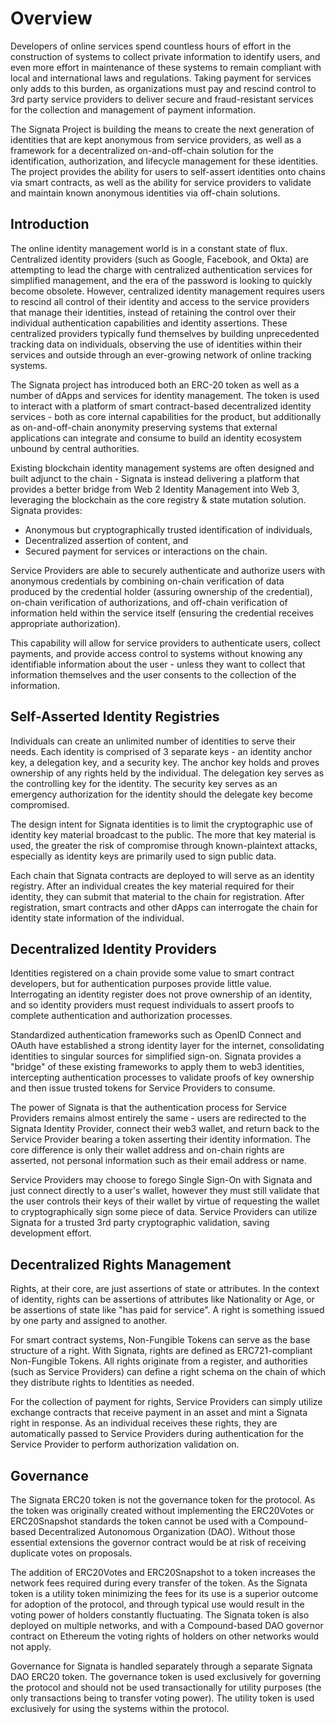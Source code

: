 # Overview

Developers of online services spend countless hours of effort in the construction of systems to collect private information to identify users, and even more effort in maintenance of these systems to remain compliant with local and international laws and regulations. Taking payment for services only adds to this burden, as organizations must pay and rescind control to 3rd party service providers to deliver secure and fraud-resistant services for the collection and management of payment information.

The Signata Project is building the means to create the next generation of identities that are kept anonymous from service providers, as well as a framework for a decentralized on-and-off-chain solution for the identification, authorization, and lifecycle management for these identities. The project provides the ability for users to self-assert identities onto chains via smart contracts, as well as the ability for service providers to validate and maintain known anonymous identities via off-chain solutions.

## Introduction

The online identity management world is in a constant state of flux. Centralized identity providers (such as Google, Facebook, and Okta) are attempting to lead the charge with centralized authentication services for simplified management, and the era of the password is looking to quickly become obsolete. However, centralized identity management requires users to rescind all control of their identity and access to the service providers that manage their identities, instead of retaining the control over their individual authentication capabilities and identity assertions. These centralized providers typically fund themselves by building unprecedented tracking data on individuals, observing the use of identities within their services and outside through an ever-growing network of online tracking systems.

The Signata project has introduced both an ERC-20 token as well as a number of dApps and services for identity management. The token is used to interact with a platform of smart contract-based decentralized identity services - both as core internal capabilities for the product, but additionally as on-and-off-chain anonymity preserving systems that external applications can integrate and consume to build an identity ecosystem unbound by central authorities.

Existing blockchain identity management systems are often designed and built adjunct to the chain - Signata is instead delivering a platform that provides a better bridge from Web 2 Identity Management into Web 3, leveraging the blockchain as the core registry & state mutation solution. Signata provides:

* Anonymous but cryptographically trusted identification of individuals,
* Decentralized assertion of content, and
* Secured payment for services or interactions on the chain.

Service Providers are able to securely authenticate and authorize users with anonymous credentials by combining on-chain verification of data produced by the credential holder (assuring ownership of the credential), on-chain verification of authorizations, and off-chain verification of information held within the service itself (ensuring the credential receives appropriate authorization).

This capability will allow for service providers to authenticate users, collect payments, and provide access control to systems without knowing any identifiable information about the user - unless they want to collect that information themselves and the user consents to the collection of the information.

## Self-Asserted Identity Registries

Individuals can create an unlimited number of identities to serve their needs. Each identity is comprised of 3 separate keys - an identity anchor key, a delegation key, and a security key. The anchor key holds and proves ownership of any rights held by the individual. The delegation key serves as the controlling key for the identity. The security key serves as an emergency authorization for the identity should the delegate key become compromised.

The design intent for Signata identities is to limit the cryptographic use of identity key material broadcast to the public. The more that key material is used, the greater the risk of compromise through known-plaintext attacks, especially as identity keys are primarily used to sign public data.

Each chain that Signata contracts are deployed to will serve as an identity registry. After an individual creates the key material required for their identity, they can submit that material to the chain for registration. After registration, smart contracts and other dApps can interrogate the chain for identity state information of the individual.

## **Decentralized Identity Providers**

Identities registered on a chain provide some value to smart contract developers, but for authentication purposes provide little value. Interrogating an identity register does not prove ownership of an identity, and so identity providers must request individuals to assert proofs to complete authentication and authorization processes.

Standardized authentication frameworks such as OpenID Connect and OAuth have established a strong identity layer for the internet, consolidating identities to singular sources for simplified sign-on. Signata provides a "bridge" of these existing frameworks to apply them to web3 identities, intercepting authentication processes to validate proofs of key ownership and then issue trusted tokens for Service Providers to consume.

The power of Signata is that the authentication process for Service Providers remains almost entirely the same - users are redirected to the Signata Identity Provider, connect their web3 wallet, and return back to the Service Provider bearing a token asserting their identity information. The core difference is only their wallet address and on-chain rights are asserted, not personal information such as their email address or name.

Service Providers may choose to forego Single Sign-On with Signata and just connect directly to a user's wallet, however they must still validate that the user controls their keys of their wallet by virtue of requesting the wallet to cryptographically sign some piece of data. Service Providers can utilize Signata for a trusted 3rd party cryptographic validation, saving development effort.

## Decentralized Rights Management

Rights, at their core, are just assertions of state or attributes. In the context of identity, rights can be assertions of attributes like Nationality or Age, or be assertions of state like "has paid for service". A right is something issued by one party and assigned to another.

For smart contract systems, Non-Fungible Tokens can serve as the base structure of a right. With Signata, rights are defined as ERC721-compliant Non-Fungible Tokens. All rights originate from a register, and authorities (such as Service Providers) can define a right schema on the chain of which they distribute rights to Identities as needed.

For the collection of payment for rights, Service Providers can simply utilize exchange contracts that receive payment in an asset and mint a Signata right in response. As an individual receives these rights, they are automatically passed to Service Providers during authentication for the Service Provider to perform authorization validation on.

## Governance

The Signata ERC20 token is not the governance token for the protocol. As the token was originally created without implementing the ERC20Votes or ERC20Snapshot standards the token cannot be used with a Compound-based Decentralized Autonomous Organization (DAO). Without those essential extensions the governor contract would be at risk of receiving duplicate votes on proposals.

The addition of ERC20Votes and ERC20Snapshot to a token increases the network fees required during every transfer of the token. As the Signata token is a utility token minimizing the fees for its use is a superior outcome for adoption of the protocol, and through typical use would result in the voting power of holders constantly fluctuating. The Signata token is also deployed on multiple networks, and with a Compound-based DAO governor contract on Ethereum the voting rights of holders on other networks would not apply.

Governance for Signata is handled separately through a separate Signata DAO ERC20 token. The governance token is used exclusively for governing the protocol and should not be used transactionally for utility purposes (the only transactions being to transfer voting power). The utility token is used exclusively for using the systems within the protocol.
